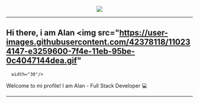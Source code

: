 <p align="center">
<img src="https://i.imgur.com/szZJrEU.png"/>
</p>

---

## Hi there, i am Alan <img src="https://user-images.githubusercontent.com/42378118/110234147-e3259600-7f4e-11eb-95be-0c4047144dea.gif"
      width="30"/>

Welcome to mi profile! I am Alan - Full Stack Developer 💻

---

